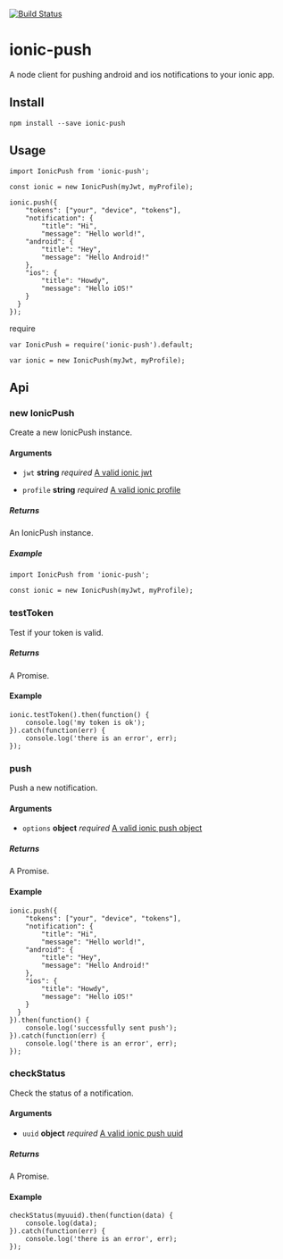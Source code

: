 [![Build Status](https://travis-ci.org/pradel/ionic-push.svg?branch=master)](https://travis-ci.org/pradel/ionic-push)

# ionic-push

A node client for pushing android and ios notifications to your ionic app.

## Install

`npm install --save ionic-push`

## Usage

```
import IonicPush from 'ionic-push';

const ionic = new IonicPush(myJwt, myProfile);

ionic.push({
	"tokens": ["your", "device", "tokens"],
	"notification": {
    	"title": "Hi",
    	"message": "Hello world!",
    "android": {
    	"title": "Hey",
        "message": "Hello Android!"
    },
    "ios": {
        "title": "Howdy",
        "message": "Hello iOS!"
    }
  }
});
```

require

```
var IonicPush = require('ionic-push').default;

var ionic = new IonicPush(myJwt, myProfile);
```

## Api

### new IonicPush

Create a new IonicPush instance.

#### Arguments

* `jwt` **string** _required_ [A valid ionic jwt](http://docs.ionic.io/v2.0.0-beta/docs/api-getting-started
)

* `profile` **string** _required_ [A valid ionic profile](http://docs.ionic.io/v2.0.0-beta/docs/security-profiles)

##### Returns

An IonicPush instance.

##### Example

```
import IonicPush from 'ionic-push';

const ionic = new IonicPush(myJwt, myProfile);
```

### testToken

Test if your token is valid.

##### Returns

A Promise.

#### Example

```
ionic.testToken().then(function() {
	console.log('my token is ok');
}).catch(function(err) {
	console.log('there is an error', err);
});
```

### push

Push a new notification.

#### Arguments

* `options` **object** _required_ [A valid ionic push object](http://docs.ionic.io/v2.0.0-beta/docs/push-sending-push#section-basic-api-usage)

##### Returns

A Promise.

#### Example

```
ionic.push({
	"tokens": ["your", "device", "tokens"],
	"notification": {
    	"title": "Hi",
    	"message": "Hello world!",
    "android": {
    	"title": "Hey",
        "message": "Hello Android!"
    },
    "ios": {
        "title": "Howdy",
        "message": "Hello iOS!"
    }
  }
}).then(function() {
	console.log('successfully sent push');
}).catch(function(err) {
	console.log('there is an error', err);
});
```

### checkStatus

Check the status of a notification.

#### Arguments

* `uuid` **object** _required_ [A valid ionic push uuid](http://docs.ionic.io/v2.0.0-beta/docs/push-sending-push#section-checking-the-status-of-a-push)

##### Returns

A Promise.

#### Example

```
checkStatus(myuuid).then(function(data) {
	console.log(data);
}).catch(function(err) {
	console.log('there is an error', err);
});
```